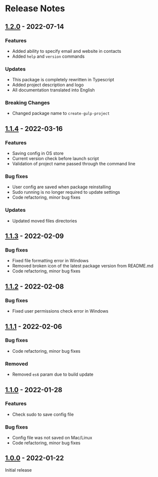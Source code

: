 # Release Notes

[1.2.0]: https://github.com/digikid/create-gulp-project/releases/tag/1.2.0

## [1.2.0] - 2022-07-14

### Features

- Added ability to specify email and website in contacts
- Added `help` and `version` commands

### Updates

- This package is completely rewritten in Typescript
- Added project description and logo
- All documentation translated into English

### Breaking Changes
- Changed package name to `create-gulp-project`

[1.1.4]: https://github.com/digikid/create-gulp-project/releases/tag/1.1.4

## [1.1.4] - 2022-03-16

### Features
- Saving config in OS store
- Current version check before launch script
- Validation of project name passed through the command line

### Bug fixes
- User config are saved when package reinstalling
- Sudo running is no longer required to update settings
- Code refactoring, minor bug fixes

### Updates
- Updated moved files directories

[1.1.3]: https://github.com/digikid/create-gulp-project/releases/tag/1.1.3

## [1.1.3] - 2022-02-09

### Bug fixes
- Fixed file formatting error in Windows
- Removed broken icon of the latest package version from README.md
- Code refactoring, minor bug fixes

[1.1.2]: https://github.com/digikid/create-gulp-project/releases/tag/1.1.2

## [1.1.2] - 2022-02-08

### Bug fixes
- Fixed user permissions check error in Windows

[1.1.1]: https://github.com/digikid/create-gulp-project/releases/tag/1.1.1

## [1.1.1] - 2022-02-06

### Bug fixes
- Code refactoring, minor bug fixes

### Removed
- Removed `es6` param due to build update

[1.1.0]: https://github.com/digikid/create-gulp-project/releases/tag/1.1.0

## [1.1.0] - 2022-01-28

### Features
- Check sudo to save config file

### Bug fixes
- Config file was not saved on Mac/Linux
- Code refactoring, minor bug fixes

[1.0.0]: https://github.com/digikid/create-gulp-project/releases/tag/1.0.0

## [1.0.0] - 2022-01-22

Initial release
